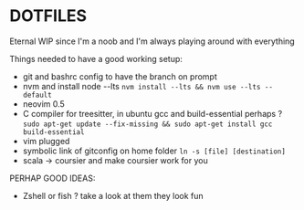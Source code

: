 # DOTFILES

Eternal WIP since I'm a noob and I'm always playing around with everything

Things needed to have a good working setup:
- git and bashrc config to have the branch on prompt
- nvm and install node --lts `nvm install --lts && nvm use --lts --default`
- neovim 0.5
- C compiler for treesitter, in ubuntu gcc and build-essential perhaps ? `sudo apt-get update --fix-missing && sudo apt-get install gcc build-essential`
- vim plugged
- symbolic link of gitconfig on home folder `ln -s [file] [destination]`
- scala -> coursier and make coursier work for you

PERHAP GOOD IDEAS:
- Zshell or fish ? take a look at them they look fun
